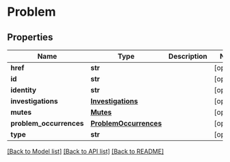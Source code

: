 # Problem

## Properties
Name | Type | Description | Notes
------------ | ------------- | ------------- | -------------
**href** | **str** |  | [optional] 
**id** | **str** |  | [optional] 
**identity** | **str** |  | [optional] 
**investigations** | [**Investigations**](Investigations.md) |  | [optional] 
**mutes** | [**Mutes**](Mutes.md) |  | [optional] 
**problem_occurrences** | [**ProblemOccurrences**](ProblemOccurrences.md) |  | [optional] 
**type** | **str** |  | [optional] 

[[Back to Model list]](../README.md#documentation-for-models) [[Back to API list]](../README.md#documentation-for-api-endpoints) [[Back to README]](../README.md)


